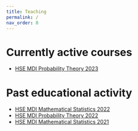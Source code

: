 ```yaml
---
title: Teaching
permalink: /
nav_order: 0
---
```


# Currently active courses

* [HSE MDI Probability Theory 2023](/hse_mdi_prob_stat_23/probability_theory/prob_theory_main)

# Past educational activity

* [HSE MDI Mathematical Statistics 2022](/hse_prob_stat_22/stat_22)
* [HSE MDI Probability Theory 2022](/hse_prob_stat_22/prob_22)
* [HSE MDI Mathematical Statistics 2021](/hse_prob_stat_21/prob_stat_21)